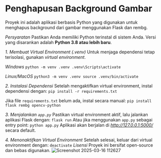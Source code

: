 # Penghapusan Background Gambar

Proyek ini adalah aplikasi berbasis Python yang digunakan untuk menghapus background dari gambar menggunakan Flask dan rembg.

*Persyaratan*
Pastikan Anda memiliki Python terinstal di sistem Anda. Versi yang disarankan adalah **Python 3.8 atau lebih baru**.

*1. Membuat Virtual Environment (.venv)*
Untuk menjaga dependensi tetap terisolasi, gunakan *virtual environment*.

*Windows*
``
python -m venv .venv
.venv\Scripts\activate
``

*Linux/MacOS*
``
python3 -m venv .venv
source .venv/bin/activate
``

*2. Instalasi Dependensi*
Setelah mengaktifkan virtual environment, instal dependensi dengan:
``
pip install -r requirements.txt
``

Jika file `requirements.txt` belum ada, instal secara manual:
``
pip install flask rembg opencv-python
``

*3. Menjalankan `app.py`*
Pastikan virtual environment aktif, lalu jalankan aplikasi Flask dengan:
``
flask run
``
Atau jika menggunakan `app.py` sebagai entry point:
``
python app.py
``
Aplikasi akan berjalan di *http://127.0.0.1:5000/* secara default.

*4. Menonaktifkan Virtual Environment*
Setelah selesai, keluar dari virtual environment dengan:
``
deactivate
``
*Lisensi*
Proyek ini bersifat open-source dan bebas digunakan.
![Screenshot 2025-03-16 112627](https://github.com/user-attachments/assets/c144407d-ec08-4b14-a9ef-c32bc7fdd088)


